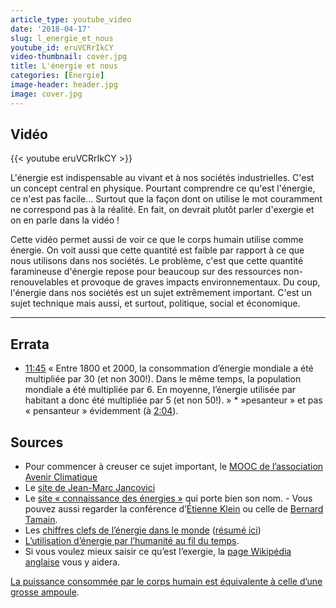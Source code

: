 ```yaml
---
article_type: youtube_video
date: '2018-04-17'
slug: l_energie_et_nous
youtube_id: eruVCRrIkCY
video-thumbnail: cover.jpg
title: L'énergie et nous
categories: [Énergie]
image-header: header.jpg
image: cover.jpg
---
```


## Vidéo

{{< youtube eruVCRrIkCY >}}

L'énergie est indispensable au vivant et à nos sociétés industrielles.
C'est un concept central en physique. Pourtant comprendre ce qu'est
l'énergie, ce n'est pas facile... Surtout que la façon dont on utilise le
mot couramment ne correspond pas à la réalité. En fait, on devrait plutôt
parler d'exergie et on en parle dans la vidéo !

Cette vidéo permet aussi de voir ce que le corps humain utilise comme
énergie. On voit aussi que cette quantité est faible par rapport à ce que
nous utilisons dans nos sociétés. Le problème, c'est que cette quantité
faramineuse d'énergie repose pour beaucoup sur des ressources
non-renouvelables et provoque de graves impacts environnementaux. Du
coup, l'énergie dans nos sociétés est un sujet extrêmement important.
C'est un sujet technique mais aussi, et surtout, politique, social et
économique.


<hr>

## Errata

- [11:45](https://www.youtube.com/watch?v=eruVCRrIkCY&t=705s) « Entre 1800 et 2000, la consommation d’énergie mondiale a été multipliée par 30 (et non 300!). Dans le même temps, la population mondiale a été multipliée par 6. En moyenne, l’énergie utilisée par habitant a donc été multipliée par 5 (et non 50!). » \* »pesanteur » et pas « pensanteur » évidemment (à [2:04](https://www.youtube.com/watch?v=eruVCRrIkCY&t=124s)).

## Sources

- Pour commencer à creuser ce sujet important, le [MOOC de l’association Avenir Climatique](https://youtu.be/3eXVnmI7_oE)
- Le [site de Jean-Marc Jancovici](https://jancovici.com/transition-energetique/l-energie-et-nous/combien-suis-je-un-esclavagiste/)
- Le [site « connaissance des énergies »](https://www.youtube.com/redirect?v=eruVCRrIkCY&redir_token=rdk4OUkNS29yKytASbsq7_oE4vR8MTUzNjc0NzM4OUAxNTM2NjYwOTg5&event=video_description&q=https%3A%2F%2Fwww.connaissancedesenergies.org%2Ffiche-pedagogique%2Fenergie) qui porte bien son nom.
- Vous pouvez aussi regarder la conférence d’[Étienne Klein](https://www.youtube.com/watch?v=Nb2S7oge8TQ) ou celle de [Bernard Tamain](https://www.youtube.com/watch?v=bKOPA_PkKH0).
- Les [chiffres clefs de l’énergie dans le monde](https://www.iea.org/publications/freepublications/publication/KeyWorld2017.pdf) ([résumé ici](https://www.connaissancedesenergies.org/les-chiffres-cles-de-lenergie-dans-le-monde-170926))
- [L’utilisation d’énergie par l’humanité au fil du temps](http://encyclopedie-energie.org/sites/default/files/fichiers_joints/articles/art061_MartinAmouroux-JeanMarie_Consommation-mondiale-energie-1800-2000-les%20r%C3%A9sultats.pdf).
- Si vous voulez mieux saisir ce qu’est l’exergie, la [page Wikipédia anglaise](https://en.wikipedia.org/wiki/Exergy) vous y aidera.

[La puissance consommée par le corps humain est équivalente à celle d’une grosse ampoule](http://sustainability.blogs.brynmawr.edu/2012/07/31/understanding-energy-part-1/).
